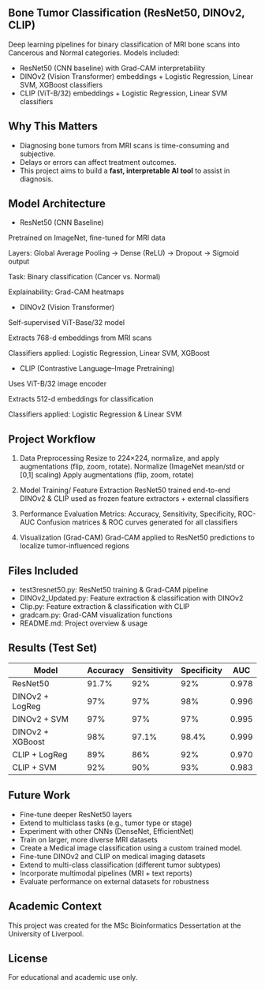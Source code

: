 ## Bone Tumor Classification (ResNet50, DINOv2, CLIP)

Deep learning pipelines for binary classification of MRI bone scans into Cancerous and Normal categories.
Models included:

- ResNet50 (CNN baseline) with Grad-CAM interpretability
- DINOv2 (Vision Transformer) embeddings + Logistic Regression, Linear SVM, XGBoost classifiers
- CLIP (ViT-B/32) embeddings + Logistic Regression, Linear SVM classifiers

## Why This Matters

- Diagnosing bone tumors from MRI scans is time-consuming and subjective.
- Delays or errors can affect treatment outcomes.
- This project aims to build a **fast, interpretable AI tool** to assist in diagnosis.

## Model Architecture

- ResNet50 (CNN Baseline)

Pretrained on ImageNet, fine-tuned for MRI data

Layers: Global Average Pooling → Dense (ReLU) → Dropout → Sigmoid output

Task: Binary classification (Cancer vs. Normal)

Explainability: Grad-CAM heatmaps

- DINOv2 (Vision Transformer)

Self-supervised ViT-Base/32 model

Extracts 768-d embeddings from MRI scans

Classifiers applied: Logistic Regression, Linear SVM, XGBoost

- CLIP (Contrastive Language–Image Pretraining)

Uses ViT-B/32 image encoder

Extracts 512-d embeddings for classification

Classifiers applied: Logistic Regression & Linear SVM

## Project Workflow

1. Data Preprocessing 
   Resize to 224×224, normalize, and apply augmentations (flip, zoom, rotate).
   Normalize (ImageNet mean/std or [0,1] scaling)
   Apply augmentations (flip, zoom, rotate)
   
2. Model Training/ Feature Extraction
   ResNet50 trained end-to-end
   DINOv2 & CLIP used as frozen feature extractors + external classifiers
    
3. Performance Evaluation
   Metrics: Accuracy, Sensitivity, Specificity, ROC-AUC
   Confusion matrices & ROC curves generated for all classifiers
     
4. Visualization (Grad-CAM)
   Grad-CAM applied to ResNet50 predictions to localize tumor-influenced regions
   
## Files Included

- test3resnet50.py: ResNet50 training & Grad-CAM pipeline
- DINOv2_Updated.py: Feature extraction & classification with DINOv2
- Clip.py: Feature extraction & classification with CLIP
- gradcam.py: Grad-CAM visualization functions
- README.md: Project overview & usage
  
## Results (Test Set)

| Model            | Accuracy | Sensitivity | Specificity | AUC   |
| ---------------- | -------- | ----------- | ----------- | ----- |
| ResNet50         | 91.7%    | 92%         | 92%         | 0.978 |
| DINOv2 + LogReg  | 97%      | 97%         | 98%         | 0.996 |
| DINOv2 + SVM     | 97%      | 97%         | 97%         | 0.995 |
| DINOv2 + XGBoost | 98%      | 97.1%       | 98.4%       | 0.999 |
| CLIP + LogReg    | 89%      | 86%         | 92%         | 0.970 |
| CLIP + SVM       | 92%      | 90%         | 93%         | 0.983 |

## Future Work

- Fine-tune deeper ResNet50 layers  
- Extend to multiclass tasks (e.g., tumor type or stage)  
- Experiment with other CNNs (DenseNet, EfficientNet)  
- Train on larger, more diverse MRI datasets
- Create a Medical image classification using a custom trained model.
- Fine-tune DINOv2 and CLIP on medical imaging datasets
- Extend to multi-class classification (different tumor subtypes)
- Incorporate multimodal pipelines (MRI + text reports)
- Evaluate performance on external datasets for robustness

## Academic Context

This project was created for the MSc Bioinformatics Dessertation at the University of Liverpool.

## License

For educational and academic use only.


